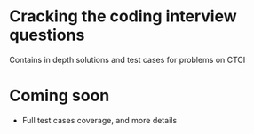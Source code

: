 # Cracking the coding interview questions
Contains in depth solutions and test cases for problems on CTCI

# Coming soon
- Full test cases coverage, and more details
